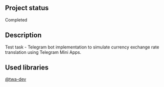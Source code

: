 
## Project status

Completed

## Description

Test task - Telegram bot implementation to simulate currency exchange rate translation using Telegram Mini Apps.

## Used libraries

[@twa-dev](https://github.com/twa-dev)

